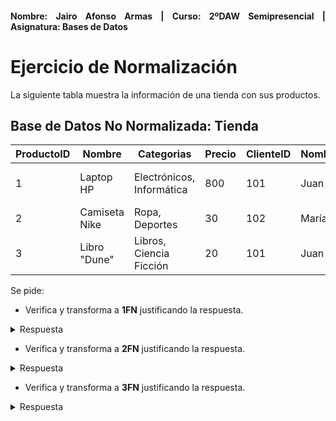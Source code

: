 <div align="justify">

#### **Nombre: Jairo Afonso Armas | Curso: 2ºDAW Semipresencial | Asignatura: Bases de Datos** 

# Ejercicio de Normalización

La siguiente tabla muestra la información de una tienda con sus productos.

## Base de Datos No Normalizada: Tienda

| ProductoID | Nombre          | Categorias                  | Precio | ClienteID | NombreCliente | DireccionesEnvio                    |
|------------|-----------------|-----------------------------|--------|-----------|---------------|-------------------------------------|
| 1          | Laptop HP       | Electrónicos, Informática   | 800    | 101       | Juan          | Calle 1, Ciudad A / Calle 2, Ciudad A |
| 2          | Camiseta Nike    | Ropa, Deportes              | 30     | 102       | María         | Calle 3, Ciudad B                    |
| 3          | Libro "Dune"     | Libros, Ciencia Ficción     | 20     | 101       | Juan          | Calle 1, Ciudad A                     |

Se pide:

- Verifica y transforma a __1FN__ justificando la respuesta.

<details>
<summary>Respuesta</summary>
<br>

Transformamos los valores multivaluados en tablas con valores atómicos. En este caso, Categoria y Direcciones.

**Tabla Categoria** 

| ID_Categoria | Categoria  |
|--------------|------------|
|1             |Electrónicos|
|2             |Informática |
|3             |Ropa        |
|4             |Deportes    |
|5             |Libros      |
|6             |Ciencia Ficción|

**Tabla Direcciones** 

| Ciudad       | Calle      |
|--------------|------------|
| Ciudad A     | Calle 1    |
| Ciudad A     | Calle 2    |
| Ciudad B     | Calle 3    |


</details>

- Verifica y transforma a __2FN__ justificando la respuesta.

<details>
<summary>Respuesta</summary>
<br>

Separamos todo aquello que no tiene relación directa con la clave principal (productoID), en este caso, ClienteID y NombreCliente.

**Tabla Producto** 

| Producto_ ID | Nombre     | Precio |
|--------------|------------|--------  
|1             |Laptop HP   |  800   |
|2             |Camiseta Nike| 30    |
|3             |Libro "Dune"|  20    |

**Tabla Cliente** 

| ClienteID | NombreCliente |
|-----------|---------------|
| 101       | Juan          |
| 102       | María         |

**Tabla Categoria**

| ID_Categoria | Categoria  |
|--------------|------------|
|1             |Electrónicos|
|2             |Informática |
|3             |Ropa        |
|4             |Deportes    |
|5             |Libros      |
|6             |Ciencia Ficción|

**Tabla Direcciones** 

| Ciudad       | Calle      |
|--------------|------------|
| Ciudad A     | Calle 1    |
| Ciudad A     | Calle 2    |
| Ciudad B     | Calle 3    |

</details>


- Verifica y transforma a __3FN__ justificando la respuesta.

<details>
<summary>Respuesta</summary>
<br>

Ya está en 3FN.

</details>

 </div>
